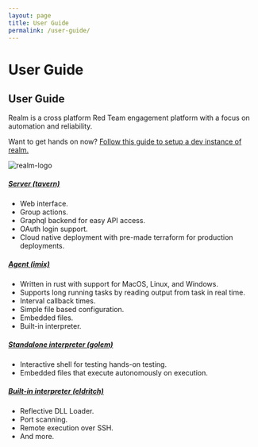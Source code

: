 ```yaml
---
layout: page
title: User Guide
permalink: /user-guide/
---
```


# User Guide

## User Guide
Realm is a cross platform Red Team engagement platform with a focus on automation and reliability.

Want to get hands on now?  <a href="{{ '/user-guide/getting-started' | prepend: site.baseurl }}">Follow this guide to setup a dev instance of realm.</a>

![realm-logo](/assets/img/realm_create_quest.png)

<h5><a href="{{ '/user-guide/tavern' | prepend: site.baseurl }}">Server (tavern)</a></h5>
<ul>
<li>Web interface.</li>
<li>Group actions.</li>
<li>Graphql backend for easy API access.</li>
<li>OAuth login support.</li>
<li>Cloud native deployment with pre-made terraform for production deployments.</li>
</ul>

<h5><a href="{{ '/user-guide/imix' | prepend: site.baseurl }}">Agent (imix)</a></h5>
<ul>
<li>Written in rust with support for MacOS, Linux, and Windows.</li>
<li>Supports long running tasks by reading output from task in real time.</li>
<li>Interval callback times.</li>
<li>Simple file based configuration.</li>
<li>Embedded files.</li>
<li>Built-in interpreter.</li>
</ul>

<h5><a href="{{ '/user-guide/golem' | prepend: site.baseurl }}">Standalone interpreter (golem)</a></h5>
<ul>
<li>Interactive shell for testing hands-on testing.</li>
<li>Embedded files that execute autonomously on execution.</li>
</ul>

<h5><a href="{{ '/user-guide/eldritch' | prepend: site.baseurl }}">Built-in interpreter (eldritch)</a></h5>
<ul>
<li>Reflective DLL Loader.</li>
<li>Port scanning.</li>
<li>Remote execution over SSH.</li>
<li>And more.</li>
</ul>

